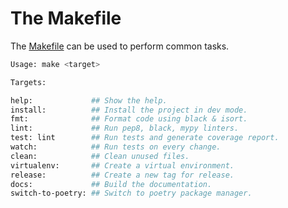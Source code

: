 # The Makefile

The [Makefile](https://github.com/buehner/ivao_tracker/blob/main/Makefile) can be used to perform common tasks.

```bash
Usage: make <target>

Targets:

help:             ## Show the help.
install:          ## Install the project in dev mode.
fmt:              ## Format code using black & isort.
lint:             ## Run pep8, black, mypy linters.
test: lint        ## Run tests and generate coverage report.
watch:            ## Run tests on every change.
clean:            ## Clean unused files.
virtualenv:       ## Create a virtual environment.
release:          ## Create a new tag for release.
docs:             ## Build the documentation.
switch-to-poetry: ## Switch to poetry package manager.
```
